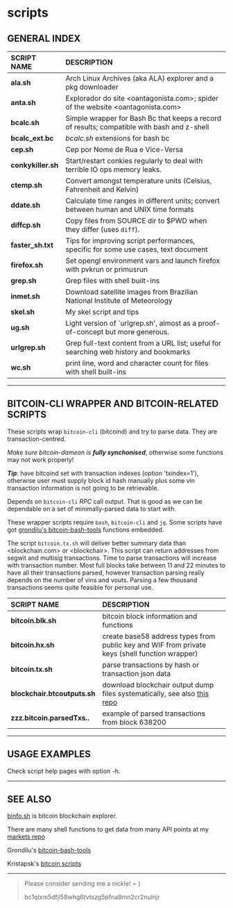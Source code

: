 # scripts
## GENERAL INDEX


SCRIPT NAME | DESCRIPTION
:-------------|:-----------
__ala.sh__ | Arch Linux Archives (aka ALA) explorer and a pkg downloader
__anta.sh__ | Explorador do site &lt;oantagonista.com&gt;; spider of the website &lt;oantagonista.com&gt;
__bcalc.sh__ | Simple wrapper for Bash Bc that keeps a record of results; compatible with bash and z-shell
__bcalc_ext.bc__ | *bcalc.sh* extensions for bash bc
__cep.sh__ | Cep por Nome de Rua e Vice-Versa
__conkykiller.sh__ | Start/restart conkies regularly to deal with terrible IO ops memory leaks.
__ctemp.sh__ | Convert amongst temperature units (Celsius, Fahrenheit and Kelvin)
__ddate.sh__ | Calculate time ranges in different units; convert between human and UNIX time formats
__diffcp.sh__ | Copy files from SOURCE dir to $PWD when they differ (uses `diff`).
__faster_sh.txt__ | Tips for improving script performances, specific for some use cases, text document
__firefox.sh__ | Set opengl environment vars and launch firefox with pvkrun or primusrun
__grep.sh__ |  Grep files with shell built-ins
__inmet.sh__ | Download satellite images from Brazilian National Institute of Meteorology
__skel.sh__ | My skel script and tips
__ug.sh__ | Light version of `urlgrep.sh', almost as a proof-of-concept but more generous.
__urlgrep.sh__ | Grep full-text content from a URL list; useful for searching web history and bookmarks
__wc.sh__ |  print line, word and character count for files with shell built-ins

---

## BITCOIN-CLI WRAPPER AND BITCOIN-RELATED SCRIPTS

These scripts wrap `bitcoin-cli` (bitcoind) and try to parse data.
They are transaction-centred.

_Make sure bitcoin-dameon is **fully synchonised**_, otherwise some
functions may not work properly!

___Tip___: have bitcoind set with transaction indexes (option 'txindex=1'),
otherwise user must supply block id hash manually plus
some vin transaction information is not going to be retrievable.

Depends on `bitcoin-cli` _RPC_ call output.
That is good as we can be dependable on a set of minimally-parsed data
to start with.

These wrapper scripts require `bash`, `bitcoin-cli` and `jq`.
Some scripts have got [grondilu's bitcoin-bash-tools](https://github.com/grondilu/bitcoin-bash-tools)
functions embedded.

The script `bitcoin.tx.sh`  will deliver better summary data than
&lt;blockchain.com&gt; or &lt;blockchair&gt;. This script can return
addresses from segwit and multisig transactions. Time to parse transactions
will increase with transaction number. Most full blocks take between 11
and 22 minutes to have all their transactions parsed, however
transaction parsing really depends on the number of
vins and vouts. Parsing a few thousand transactions
seems quite feasible for personal use.


SCRIPT NAME | DESCRIPTION
:-------------|:-----------
__bitcoin.blk.sh__ | bitcoin block information and functions
__bitcoin.hx.sh__ | create base58 address types from public key and WIF from private keys (shell function wrapper)
__bitcoin.tx.sh__ |  parse transactions by hash or transaction json data
__blockchair.btcoutputs.sh__ |  download blockchair output dump files systematically, see also [this repo](https://github.com/mountaineerbr/bitcoin-all-addresses)
__zzz.bitcoin.parsedTxs..__ | example of parsed transactions from block 638200

---

## USAGE EXAMPLES

Check script help pages with option -h.

---

## SEE ALSO

[binfo.sh](../markets/binfo.sh)
is bitcoin blockchain explorer.

There are many shell functions to get data from many API points
at my [markets repo](../markets/)

Grondilu's [bitcoin-bash-tools](https://github.com/grondilu/bitcoin-bash-tools)

Kristapsk's [bitcoin scripts](https://github.com/kristapsk/bitcoin-scripts)

---


> Please consider sending me a nickle!  = )
>
>    bc1qlxm5dfjl58whg6tvtszg5pfna9mn2cr2nulnjr

